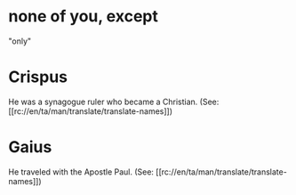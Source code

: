 # none of you, except

"only"

# Crispus

He was a synagogue ruler who became a Christian. (See: [[rc://en/ta/man/translate/translate-names]])

# Gaius

He traveled with the Apostle Paul. (See: [[rc://en/ta/man/translate/translate-names]])

